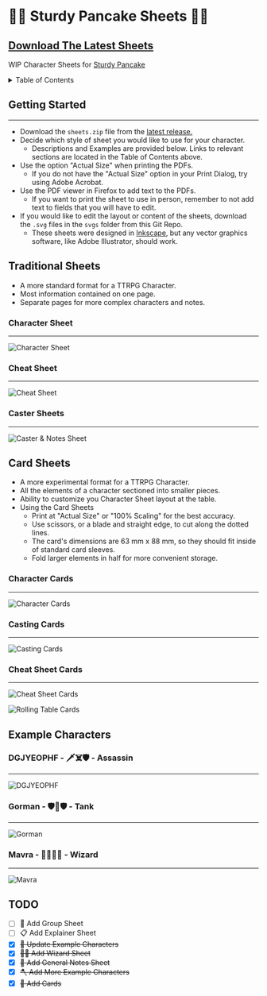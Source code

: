 # 🍴🥞 Sturdy Pancake Sheets 🥞🍴

## [Download The Latest Sheets](https://github.com/zeroskull/sturdy-pancake-sheets/releases/latest)

WIP Character Sheets for [Sturdy Pancake](https://github.com/iclasen/sturdy-pancake)

<details>

<summary>Table of Contents</summary>

- [Getting Started](#getting-started)

- [Traditional Sheets](#traditional-sheets)

- [Card Sheets](#card-sheets)

- [Example Characters](#example-characters)

- [TODO](#todo)

</details>

## **Getting Started**

---

- Download the `sheets.zip` file from the [latest release.](https://github.com/zeroskull/sturdy-pancake-sheets/releases/latest)
- Decide which style of sheet you would like to use for your character.
  - Descriptions and Examples are provided below. Links to relevant sections are located in the Table of Contents above.
- Use the option "Actual Size" when printing the PDFs.
  - If you do not have the "Actual Size" option in your Print Dialog, try using Adobe Acrobat.
- Use the PDF viewer in Firefox to add text to the PDFs.
  - If you want to print the sheet to use in person, remember to not add text to fields that you will have to edit.
- If you would like to edit the layout or content of the sheets, download the `.svg` files in the `svgs` folder from this Git Repo.
  - These sheets were designed in [Inkscape](https://inkscape.org/), but any vector graphics software, like Adobe Illustrator, should work.

## **Traditional Sheets**

- A more standard format for a TTRPG Character.
- Most information contained on one page.
- Separate pages for more complex characters and notes.

### Character Sheet

---

![Character Sheet](resources/character-traditional.png)

### Cheat Sheet

---

![Cheat Sheet](resources/cheat-sheet-traditional.png)

### Caster Sheets

---

![Caster & Notes Sheet](resources/casting-traditional.png)

## **Card Sheets**

- A more experimental format for a TTRPG Character.
- All the elements of a character sectioned into smaller pieces.
- Ability to customize you Character Sheet layout at the table.
- Using the Card Sheets
  - Print at "Actual Size" or "100% Scaling" for the best accuracy.
  - Use scissors, or a blade and straight edge, to cut along the dotted lines.
  - The card's dimensions are 63 mm x 88 mm, so they should fit inside of standard card sleeves.
  - Fold larger elements in half for more convenient storage.

### Character Cards

---

![Character Cards](resources/character-cards.png)

### Casting Cards

---

![Casting Cards](resources/casting-cards.png)

### Cheat Sheet Cards

---

![Cheat Sheet Cards](resources/cheat-sheet-cards.png)

![Rolling Table Cards](resources/rolling-cards.png)

## **Example Characters**

### DGJYEOPHF - 🗡️☠️🛡️ - Assassin

---

![DGJYEOPHF](resources/character-sheet-dgjyeophf.png)

### Gorman - 🛡️🔨🛡️ - Tank

---

![Gorman](resources/character-sheet-gorman.png)

### Mavra - 🤛🧙‍♀️📖 - Wizard

---

![Mavra](resources/character-sheet-mavra.png)

## **TODO**

- [ ] 🥳 Add Group Sheet
- [ ] 📋 Add Explainer Sheet
- [x] ~~🎡 Update Example Characters~~
- [x] ~~🧙‍♂️ Add Wizard Sheet~~
- [x] ~~🧮 Add General Notes Sheet~~
- [x] ~~🪓 Add More Example Characters~~
- [x] ~~🎴 Add Cards~~
